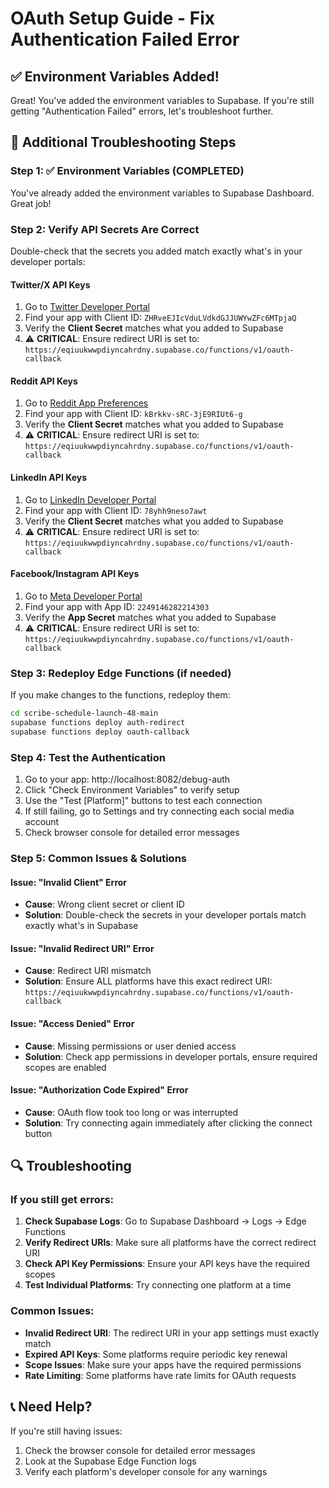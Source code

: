 # OAuth Setup Guide - Fix Authentication Failed Error

## ✅ Environment Variables Added!
Great! You've added the environment variables to Supabase. If you're still getting "Authentication Failed" errors, let's troubleshoot further.

## 🔧 Additional Troubleshooting Steps

### Step 1: ✅ Environment Variables (COMPLETED)
You've already added the environment variables to Supabase Dashboard. Great job!

### Step 2: Verify API Secrets Are Correct
Double-check that the secrets you added match exactly what's in your developer portals:

#### Twitter/X API Keys
1. Go to [Twitter Developer Portal](https://developer.twitter.com/en/portal/dashboard)
2. Find your app with Client ID: `ZHRveEJIcVduLVdkdGJJUWYwZFc6MTpjaQ`
3. Verify the **Client Secret** matches what you added to Supabase
4. ⚠️ **CRITICAL**: Ensure redirect URI is set to: `https://eqiuukwwpdiyncahrdny.supabase.co/functions/v1/oauth-callback`

#### Reddit API Keys
1. Go to [Reddit App Preferences](https://www.reddit.com/prefs/apps)
2. Find your app with Client ID: `kBrkkv-sRC-3jE9RIUt6-g`
3. Verify the **Client Secret** matches what you added to Supabase
4. ⚠️ **CRITICAL**: Ensure redirect URI is set to: `https://eqiuukwwpdiyncahrdny.supabase.co/functions/v1/oauth-callback`

#### LinkedIn API Keys
1. Go to [LinkedIn Developer Portal](https://www.linkedin.com/developers/apps)
2. Find your app with Client ID: `78yhh9neso7awt`
3. Verify the **Client Secret** matches what you added to Supabase
4. ⚠️ **CRITICAL**: Ensure redirect URI is set to: `https://eqiuukwwpdiyncahrdny.supabase.co/functions/v1/oauth-callback`

#### Facebook/Instagram API Keys
1. Go to [Meta Developer Portal](https://developers.facebook.com/apps)
2. Find your app with App ID: `2249146282214303`
3. Verify the **App Secret** matches what you added to Supabase
4. ⚠️ **CRITICAL**: Ensure redirect URI is set to: `https://eqiuukwwpdiyncahrdny.supabase.co/functions/v1/oauth-callback`

### Step 3: Redeploy Edge Functions (if needed)

If you make changes to the functions, redeploy them:

```bash
cd scribe-schedule-launch-48-main
supabase functions deploy auth-redirect
supabase functions deploy oauth-callback
```

### Step 4: Test the Authentication

1. Go to your app: http://localhost:8082/debug-auth
2. Click "Check Environment Variables" to verify setup
3. Use the "Test [Platform]" buttons to test each connection
4. If still failing, go to Settings and try connecting each social media account
5. Check browser console for detailed error messages

### Step 5: Common Issues & Solutions

#### Issue: "Invalid Client" Error
- **Cause**: Wrong client secret or client ID
- **Solution**: Double-check the secrets in your developer portals match exactly what's in Supabase

#### Issue: "Invalid Redirect URI" Error
- **Cause**: Redirect URI mismatch
- **Solution**: Ensure ALL platforms have this exact redirect URI: `https://eqiuukwwpdiyncahrdny.supabase.co/functions/v1/oauth-callback`

#### Issue: "Access Denied" Error
- **Cause**: Missing permissions or user denied access
- **Solution**: Check app permissions in developer portals, ensure required scopes are enabled

#### Issue: "Authorization Code Expired" Error
- **Cause**: OAuth flow took too long or was interrupted
- **Solution**: Try connecting again immediately after clicking the connect button

## 🔍 Troubleshooting

### If you still get errors:

1. **Check Supabase Logs**: Go to Supabase Dashboard → Logs → Edge Functions
2. **Verify Redirect URIs**: Make sure all platforms have the correct redirect URI
3. **Check API Key Permissions**: Ensure your API keys have the required scopes
4. **Test Individual Platforms**: Try connecting one platform at a time

### Common Issues:

- **Invalid Redirect URI**: The redirect URI in your app settings must exactly match
- **Expired API Keys**: Some platforms require periodic key renewal
- **Scope Issues**: Make sure your apps have the required permissions
- **Rate Limiting**: Some platforms have rate limits for OAuth requests

## 📞 Need Help?

If you're still having issues:
1. Check the browser console for detailed error messages
2. Look at the Supabase Edge Function logs
3. Verify each platform's developer console for any warnings
